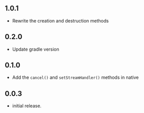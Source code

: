 ## 1.0.1

* Rewrite the creation and destruction methods

## 0.2.0

* Update gradle version

## 0.1.0

* Add the `cancel()` and `setStreamHandler()` methods in native

## 0.0.3

* initial release.
